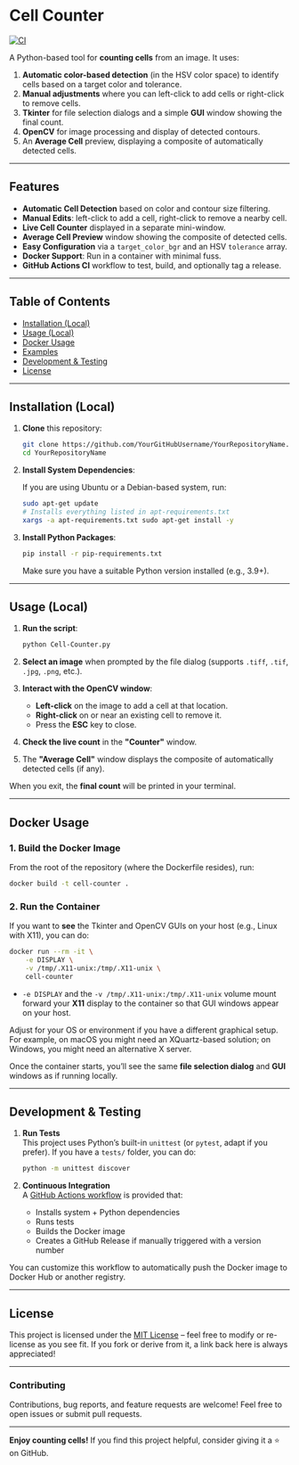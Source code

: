 # Cell Counter

[![CI](https://img.shields.io/github/actions/workflow/status/seanposner/cell-counter/.github/workflows/ci.yml?branch=main&style=flat-square)](https://github.com/seanposner/cell-counter/actions)

A Python-based tool for **counting cells** from an image. It uses:

1. **Automatic color-based detection** (in the HSV color space) to identify cells based on a target color and tolerance.  
2. **Manual adjustments** where you can left-click to add cells or right-click to remove cells.  
3. **Tkinter** for file selection dialogs and a simple **GUI** window showing the final count.  
4. **OpenCV** for image processing and display of detected contours.  
5. An **Average Cell** preview, displaying a composite of automatically detected cells.

---

## Features

- **Automatic Cell Detection** based on color and contour size filtering.  
- **Manual Edits**: left-click to add a cell, right-click to remove a nearby cell.  
- **Live Cell Counter** displayed in a separate mini-window.  
- **Average Cell Preview** window showing the composite of detected cells.  
- **Easy Configuration** via a `target_color_bgr` and an HSV `tolerance` array.  
- **Docker Support**: Run in a container with minimal fuss.  
- **GitHub Actions CI** workflow to test, build, and optionally tag a release.

---

## Table of Contents

- [Installation (Local)](#installation-local)
- [Usage (Local)](#usage-local)
- [Docker Usage](#docker-usage)
- [Examples](#examples)
- [Development & Testing](#development--testing)
- [License](#license)

---

## Installation (Local)

1. **Clone** this repository:
   ```bash
   git clone https://github.com/YourGitHubUsername/YourRepositoryName.git
   cd YourRepositoryName
   ```

2. **Install System Dependencies**:

   If you are using Ubuntu or a Debian-based system, run:
   ```bash
   sudo apt-get update
   # Installs everything listed in apt-requirements.txt
   xargs -a apt-requirements.txt sudo apt-get install -y
   ```

3. **Install Python Packages**:

   ```bash
   pip install -r pip-requirements.txt
   ```
   Make sure you have a suitable Python version installed (e.g., 3.9+).

---

## Usage (Local)

1. **Run the script**:
   ```bash
   python Cell-Counter.py
   ```

2. **Select an image** when prompted by the file dialog (supports `.tiff`, `.tif`, `.jpg`, `.png`, etc.).

3. **Interact with the OpenCV window**:
   - **Left-click** on the image to add a cell at that location.
   - **Right-click** on or near an existing cell to remove it.
   - Press the **ESC** key to close.

4. **Check the live count** in the **"Counter"** window.  
5. The **"Average Cell"** window displays the composite of automatically detected cells (if any).  

When you exit, the **final count** will be printed in your terminal.

---

## Docker Usage

### 1. Build the Docker Image

From the root of the repository (where the Dockerfile resides), run:
```bash
docker build -t cell-counter .
```

### 2. Run the Container

If you want to **see** the Tkinter and OpenCV GUIs on your host (e.g., Linux with X11), you can do:
```bash
docker run --rm -it \
    -e DISPLAY \
    -v /tmp/.X11-unix:/tmp/.X11-unix \
    cell-counter
```
- `-e DISPLAY` and the `-v /tmp/.X11-unix:/tmp/.X11-unix` volume mount forward your **X11** display to the container so that GUI windows appear on your host.

Adjust for your OS or environment if you have a different graphical setup. For example, on macOS you might need an XQuartz-based solution; on Windows, you might need an alternative X server.

Once the container starts, you’ll see the same **file selection dialog** and **GUI** windows as if running locally.

---

## Development & Testing

1. **Run Tests**  
   This project uses Python’s built-in `unittest` (or `pytest`, adapt if you prefer). If you have a `tests/` folder, you can do:
   ```bash
   python -m unittest discover
   ```
   
2. **Continuous Integration**  
   A [GitHub Actions workflow](.github/workflows/ci.yaml) is provided that:  
   - Installs system + Python dependencies  
   - Runs tests  
   - Builds the Docker image  
   - Creates a GitHub Release if manually triggered with a version number  

You can customize this workflow to automatically push the Docker image to Docker Hub or another registry.

---

## License

This project is licensed under the [MIT License](LICENSE) – feel free to modify or re-license as you see fit. If you fork or derive from it, a link back here is always appreciated!

---

### Contributing

Contributions, bug reports, and feature requests are welcome! Feel free to open issues or submit pull requests.

---

**Enjoy counting cells!** If you find this project helpful, consider giving it a ⭐ on GitHub.
